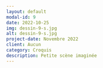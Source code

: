 ```yaml
---
layout: default
modal-id: 9
date: 2022-10-25
img: dessin-9-s.jpg
alt: dessin-9-s.jpg
project-date: Novembre 2022
client: Aucun
category: Croquis
description: Petite scène imaginée
---
```

